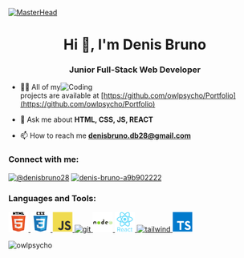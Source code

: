 [![MasterHead](https://as1.ftcdn.net/v2/jpg/02/93/53/44/1000_F_293534421_bs43Coc5DAGWdFuZRSPhhgQ7NpHfhll8.jpg)](https://github.com/owlpsycho)
<h1 align="center">Hi 👋, I'm Denis Bruno</h1>
<h3 align="center">Junior Full-Stack Web Developer</h3>
<img align="right" alt="Coding" width="400" src="https://media.licdn.com/dms/image/D4D22AQEyvpkbTFGlHg/feedshare-shrink_800/0/1696076337774?e=1700092800&v=beta&t=YBY387z70vA2kTYTQgf0vt5TlitNQLf6MhiSIgF9Q8E">

- 👨‍💻 All of my projects are available at [https://github.com/owlpsycho/Portfolio](https://github.com/owlpsycho/Portfolio)

- 💬 Ask me about **HTML, CSS, JS, REACT**

- 📫 How to reach me **denisbruno.db28@gmail.com**

<h3 align="left">Connect with me:</h3>
<p align="left">
<a href="https://instagram.com/@denisbruno28" target="blank"><img align="center" src="https://raw.githubusercontent.com/rahuldkjain/github-profile-readme-generator/master/src/images/icons/Social/instagram.svg" alt="@denisbruno28" height="30" width="40" /></a>
<a href="https://linkedin.com/in/denis-bruno-a9b902222" target="blank"><img align="center" src="https://raw.githubusercontent.com/rahuldkjain/github-profile-readme-generator/master/src/images/icons/Social/linked-in-alt.svg" alt="denis-bruno-a9b902222" height="30" width="40" /></a>
</p>

<h3 align="left">Languages and Tools:</h3>
<p align="left"> <a href="https://www.w3.org/html/" target="_blank" rel="noreferrer"> <img src="https://raw.githubusercontent.com/devicons/devicon/master/icons/html5/html5-original-wordmark.svg" alt="html5" width="40" height="40"/> </a> <a href="https://www.w3schools.com/css/" target="_blank" rel="noreferrer"> <img src="https://raw.githubusercontent.com/devicons/devicon/master/icons/css3/css3-original-wordmark.svg" alt="css3" width="40" height="40"/> </a> <a href="https://developer.mozilla.org/en-US/docs/Web/JavaScript" target="_blank" rel="noreferrer"> <img src="https://raw.githubusercontent.com/devicons/devicon/master/icons/javascript/javascript-original.svg" alt="javascript" width="40" height="40"/> </a> <a href="https://git-scm.com/" target="_blank" rel="noreferrer"> <img src="https://www.vectorlogo.zone/logos/git-scm/git-scm-icon.svg" alt="git" width="40" height="40"/> </a> <a href="https://nodejs.org" target="_blank" rel="noreferrer"> <img src="https://raw.githubusercontent.com/devicons/devicon/master/icons/nodejs/nodejs-original-wordmark.svg" alt="nodejs" width="40" height="40"/> </a> <a href="https://reactjs.org/" target="_blank" rel="noreferrer"> <img src="https://raw.githubusercontent.com/devicons/devicon/master/icons/react/react-original-wordmark.svg" alt="react" width="40" height="40"/> </a> <a href="https://tailwindcss.com/" target="_blank" rel="noreferrer"> <img src="https://www.vectorlogo.zone/logos/tailwindcss/tailwindcss-icon.svg" alt="tailwind" width="40" height="40"/> </a> <a href="https://www.typescriptlang.org/" target="_blank" rel="noreferrer"> <img src="https://raw.githubusercontent.com/devicons/devicon/master/icons/typescript/typescript-original.svg" alt="typescript" width="40" height="40"/> </a> </p>

<p><img align="center" src="https://github-readme-stats.vercel.app/api/top-langs?username=owlpsycho&show_icons=true&locale=en&layout=compact" alt="owlpsycho" /></p>
